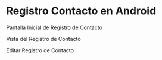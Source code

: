 # Registro Contacto en Android

Pantalla Inicial de Registro de Contacto


Vista del Registro de Contacto


Editar Registro de Contacto
